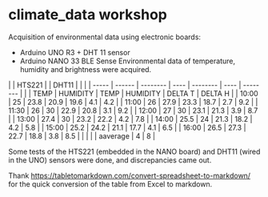 # climate_data workshop

Acquisition of environmental data using electronic boards: 
- Arduino UNO R3 + DHT 11 sensor
- Arduino NANO 33 BLE Sense
Environmental data of temperature, humidity and brightness were acquired. 

|       | HTS221 |          |  DHT11    |          |         |
| ----- | ------ | -------- | ---- | -------- | ---- | -------- |
|       | TEMP   | HUMIDITY | TEMP | HUMIDITY | DELTA T | DELTA H |
| 10:00 | 25     | 23.8     | 20.9 | 19.6     | 4.1 | 4.2 |
| 11:00 | 26     | 27.9     | 23.3 | 18.7     | 2.7 | 9.2 |
| 11:30 | 26     | 30       | 22.9 | 20.8     | 3.1 | 9.2 |
| 12:00 | 27     | 30       | 23.1 | 21.3     | 3.9 | 8.7 |
| 13:00 | 27.4   | 30       | 23.2 | 22.2     | 4.2 | 7.8 |
| 14:00 | 25.5   | 24       | 21.3 | 18.2     | 4.2 | 5.8 |
| 15:00 | 25.2   | 24.2     | 21.1 | 17.7     | 4.1 | 6.5 |
| 16:00 | 26.5   | 27.3     | 22.7 | 18.8     | 3.8 | 8.5 |
|       |        |               | aaverage  | 4   | 8   |

Some tests of the HTS221 (embedded in the NANO board) and DHT11 (wired in the UNO) sensors were done, and discrepancies came out. 

Thank https://tabletomarkdown.com/convert-spreadsheet-to-markdown/ for the quick conversion of the table from Excel to markdown. 
